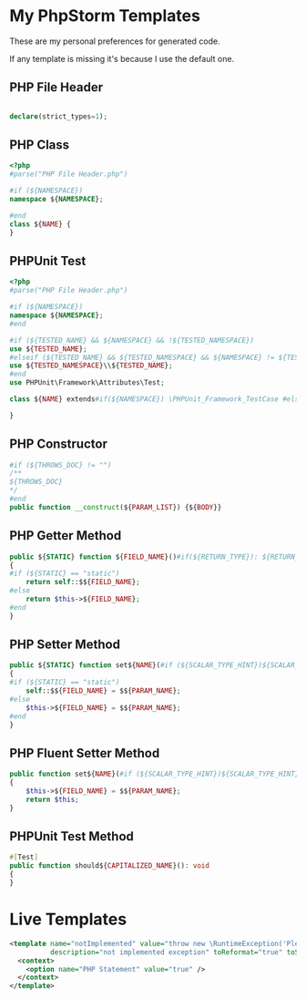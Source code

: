 # My PhpStorm Templates

These are my personal preferences for generated code.

If any template is missing it's because I use the default one.

## PHP File Header

```php

declare(strict_types=1);
```

## PHP Class

```php
<?php
#parse("PHP File Header.php")

#if (${NAMESPACE})
namespace ${NAMESPACE};

#end
class ${NAME} {
}
```

## PHPUnit Test

```php
<?php
#parse("PHP File Header.php")

#if (${NAMESPACE})
namespace ${NAMESPACE};
#end

#if (${TESTED_NAME} && ${NAMESPACE} && !${TESTED_NAMESPACE})
use ${TESTED_NAME};
#elseif (${TESTED_NAME} && ${TESTED_NAMESPACE} && ${NAMESPACE} != ${TESTED_NAMESPACE})
use ${TESTED_NAMESPACE}\\${TESTED_NAME};
#end
use PHPUnit\Framework\Attributes\Test;

class ${NAME} extends#if(${NAMESPACE}) \PHPUnit_Framework_TestCase #else PHPUnit_Framework_TestCase #end{

}
```

## PHP Constructor

```php
#if (${THROWS_DOC} != "")
/**
${THROWS_DOC}
*/
#end
public function __construct(${PARAM_LIST}) {${BODY}}
```

## PHP Getter Method

```php
public ${STATIC} function ${FIELD_NAME}()#if(${RETURN_TYPE}): ${RETURN_TYPE}#else#end
{
#if (${STATIC} == "static")
    return self::$${FIELD_NAME};
#else
    return $this->${FIELD_NAME};
#end
}
```

## PHP Setter Method

```php
public ${STATIC} function set${NAME}(#if (${SCALAR_TYPE_HINT})${SCALAR_TYPE_HINT} #end$${PARAM_NAME})#if (${VOID_RETURN_TYPE}): void #end
{
#if (${STATIC} == "static")
    self::$${FIELD_NAME} = $${PARAM_NAME};
#else
    $this->${FIELD_NAME} = $${PARAM_NAME};
#end
}
```

## PHP Fluent Setter Method

```php
public function set${NAME}(#if (${SCALAR_TYPE_HINT})${SCALAR_TYPE_HINT} #else#end$${PARAM_NAME})#if(${RETURN_TYPE}): self#else#end
{
    $this->${FIELD_NAME} = $${PARAM_NAME};
    return $this;
}

```

## PHPUnit Test Method

```php
#[Test]
public function should${CAPITALIZED_NAME}(): void
{
}
```

# Live Templates

```xml
<template name="notImplemented" value="throw new \RuntimeException('Please, implement the method.');"
          description="not implemented exception" toReformat="true" toShortenFQNames="true">
  <context>
    <option name="PHP Statement" value="true" />
  </context>
</template>
```

